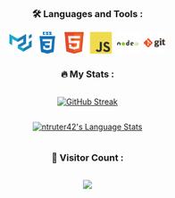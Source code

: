 <div align="center" style="display: flex; flex-direction: column; justify-content: center; align-items: center;">
<!-- ### Hello world 👋 -->


<!-- - 🔭 I’m currently working on ...
- 🌱 I’m currently learning ...
- 👯 I’m looking to collaborate on ...
- 🤔 I’m looking for help with ...
- 💬 Ask me about ...
- 📫 How to reach me: ...
- 😄 Pronouns: ...
- ⚡ Fun fact: ... -->

### :hammer_and_wrench: Languages and Tools :
<div>
  <img src="https://github.com/devicons/devicon/blob/master/icons/materialui/materialui-original.svg" title="Material UI" alt="Material UI" width="40" height="40"/>&nbsp;
  <img src="https://github.com/devicons/devicon/blob/master/icons/css3/css3-plain-wordmark.svg"  title="CSS3" alt="CSS" width="40" height="40"/>&nbsp;
  <img src="https://github.com/devicons/devicon/blob/master/icons/html5/html5-original.svg" title="HTML5" alt="HTML" width="40" height="40"/>&nbsp;
  <img src="https://github.com/devicons/devicon/blob/master/icons/javascript/javascript-original.svg" title="JavaScript" alt="JavaScript" width="40" height="40"/>&nbsp;
  <img src="https://github.com/devicons/devicon/blob/master/icons/nodejs/nodejs-original-wordmark.svg" title="NodeJS" alt="NodeJS" width="40" height="40"/>&nbsp;
  <img src="https://github.com/devicons/devicon/blob/master/icons/git/git-original-wordmark.svg" title="Git" **alt="Git" width="40" height="40"/>
</div>

### :fire: My Stats :
[![GitHub Streak](https://github-readme-streak-stats.herokuapp.com?user=ntruter42&theme=buefy-dark&hide_border=true&border_radius=0&card_width=580&sideLabels=00FFFF&dates=404040&background=00000000&stroke=404040&fire=00FFFF)](https://git.io/streak-stats)<br>
<!-- [![ntruter42's GitHub Stats](https://github-readme-stats.vercel.app/api/?username=ntruter42&count_private=true&theme=buefy&showicons=true)]()<br> -->
[![ntruter42's Language Stats](https://github-readme-stats.vercel.app/api/top-langs/?username=ntruter42&langs_count=5&theme=buefy&layout=donut)]()

 ### 👀 Visitor Count :
<p align="center"> 
  <img src="https://profile-counter.glitch.me/ntruter42/count.svg" />
</p>

<!-- [![GitHub Game of Life](https://github4life.herokuapp.com/ntruter42.gif?z=6)](https://github4life.herokuapp.com/ntruter42) -->

<!-- <a style="text-align: center;" href="https://status.nmoo.dev/now-playing?open"><img align="center" src="https://status.nmoo.dev/now-playing" width="540" height="64"></a> -->
</div>
